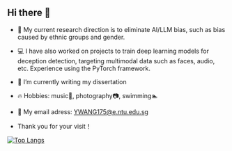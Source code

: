 ## Hi there 👋


- :bell: My current research direction is to eliminate AI/LLM bias, such as bias caused by ethnic groups and gender.
- :computer: I have also worked on projects to train deep learning models for deception detection, targeting multimodal data such as faces, audio, etc. Experience using the PyTorch framework. 
- 🌱 I’m currently writing my dissertation
- :fire: Hobbies: music:musical_note:, photography:camera:, swimming:swimmer:
- :email: My email adress: YWANG175@e.ntu.edu.sg

  

- Thank you for your visit！

[![Top Langs](https://github-readme-stats.vercel.app/api/top-langs/?username=yyao666&layout=compact)](https://github.com/yyao666/github-readme-stats)


